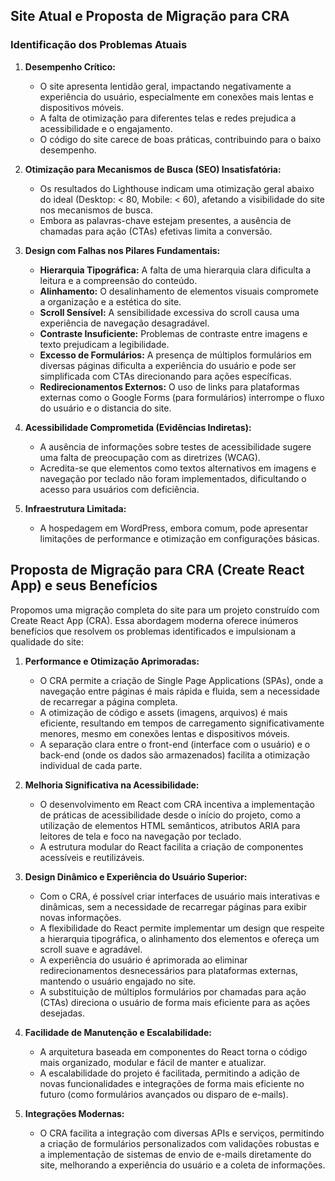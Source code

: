 ## Site Atual e Proposta de Migração para CRA

### Identificação dos Problemas Atuais

1.  **Desempenho Crítico:**
    * O site apresenta lentidão geral, impactando negativamente a experiência do usuário, especialmente em conexões mais lentas e dispositivos móveis.
    * A falta de otimização para diferentes telas e redes prejudica a acessibilidade e o engajamento.
    * O código do site carece de boas práticas, contribuindo para o baixo desempenho.

2.  **Otimização para Mecanismos de Busca (SEO) Insatisfatória:**
    * Os resultados do Lighthouse indicam uma otimização geral abaixo do ideal (Desktop: < 80, Mobile: < 60), afetando a visibilidade do site nos mecanismos de busca.
    * Embora as palavras-chave estejam presentes, a ausência de chamadas para ação (CTAs) efetivas limita a conversão.

3.  **Design com Falhas nos Pilares Fundamentais:**
    * **Hierarquia Tipográfica:** A falta de uma hierarquia clara dificulta a leitura e a compreensão do conteúdo.
    * **Alinhamento:** O desalinhamento de elementos visuais compromete a organização e a estética do site.
    * **Scroll Sensível:** A sensibilidade excessiva do scroll causa uma experiência de navegação desagradável.
    * **Contraste Insuficiente:** Problemas de contraste entre imagens e texto prejudicam a legibilidade.
    * **Excesso de Formulários:** A presença de múltiplos formulários em diversas páginas dificulta a experiência do usuário e pode ser simplificada com CTAs direcionando para ações específicas.
    * **Redirecionamentos Externos:** O uso de links para plataformas externas como o Google Forms (para formulários) interrompe o fluxo do usuário e o distancia do site.

4.  **Acessibilidade Comprometida (Evidências Indiretas):**
    * A ausência de informações sobre testes de acessibilidade sugere uma falta de preocupação com as diretrizes (WCAG).
    * Acredita-se que elementos como textos alternativos em imagens e navegação por teclado não foram implementados, dificultando o acesso para usuários com deficiência.

5.  **Infraestrutura Limitada:**
    * A hospedagem em WordPress, embora comum, pode apresentar limitações de performance e otimização em configurações básicas.

##   Proposta de Migração para CRA (Create React App) e seus Benefícios

Propomos uma migração completa do site para um projeto construído com Create React App (CRA). Essa abordagem moderna oferece inúmeros benefícios que resolvem os problemas identificados e impulsionam a qualidade do site:

1.  **Performance e Otimização Aprimoradas:**
    * O CRA permite a criação de Single Page Applications (SPAs), onde a navegação entre páginas é mais rápida e fluida, sem a necessidade de recarregar a página completa.
    * A otimização de código e assets (imagens, arquivos) é mais eficiente, resultando em tempos de carregamento significativamente menores, mesmo em conexões lentas e dispositivos móveis.
    * A separação clara entre o front-end (interface com o usuário) e o back-end (onde os dados são armazenados) facilita a otimização individual de cada parte.

2.  **Melhoria Significativa na Acessibilidade:**
    * O desenvolvimento em React com CRA incentiva a implementação de práticas de acessibilidade desde o início do projeto, como a utilização de elementos HTML semânticos, atributos ARIA para leitores de tela e foco na navegação por teclado.
    * A estrutura modular do React facilita a criação de componentes acessíveis e reutilizáveis.

3.  **Design Dinâmico e Experiência do Usuário Superior:**
    * Com o CRA, é possível criar interfaces de usuário mais interativas e dinâmicas, sem a necessidade de recarregar páginas para exibir novas informações.
    * A flexibilidade do React permite implementar um design que respeite a hierarquia tipográfica, o alinhamento dos elementos e ofereça um scroll suave e agradável.
    * A experiência do usuário é aprimorada ao eliminar redirecionamentos desnecessários para plataformas externas, mantendo o usuário engajado no site.
    * A substituição de múltiplos formulários por chamadas para ação (CTAs) direciona o usuário de forma mais eficiente para as ações desejadas.

4.  **Facilidade de Manutenção e Escalabilidade:**
    * A arquitetura baseada em componentes do React torna o código mais organizado, modular e fácil de manter e atualizar.
    * A escalabilidade do projeto é facilitada, permitindo a adição de novas funcionalidades e integrações de forma mais eficiente no futuro (como formulários avançados ou disparo de e-mails).

5.  **Integrações Modernas:**
    * O CRA facilita a integração com diversas APIs e serviços, permitindo a criação de formulários personalizados com validações robustas e a implementação de sistemas de envio de e-mails diretamente do site, melhorando a experiência do usuário e a coleta de informações.

